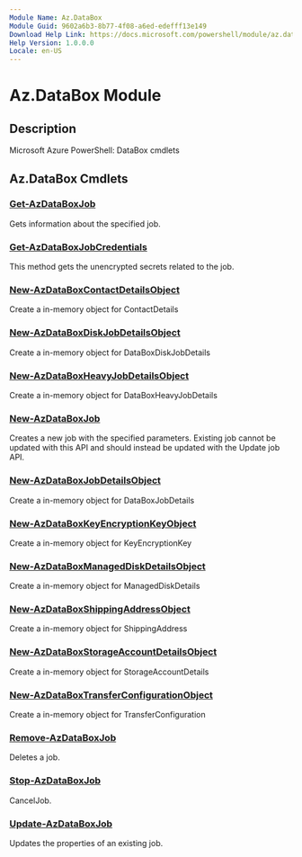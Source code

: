 ```yaml
---
Module Name: Az.DataBox
Module Guid: 9602a6b3-8b77-4f08-a6ed-edefff13e149
Download Help Link: https://docs.microsoft.com/powershell/module/az.databox
Help Version: 1.0.0.0
Locale: en-US
---
```


# Az.DataBox Module
## Description
Microsoft Azure PowerShell: DataBox cmdlets

## Az.DataBox Cmdlets
### [Get-AzDataBoxJob](Get-AzDataBoxJob.md)
Gets information about the specified job.

### [Get-AzDataBoxJobCredentials](Get-AzDataBoxJobCredentials.md)
This method gets the unencrypted secrets related to the job.

### [New-AzDataBoxContactDetailsObject](New-AzDataBoxContactDetailsObject.md)
Create a in-memory object for ContactDetails

### [New-AzDataBoxDiskJobDetailsObject](New-AzDataBoxDiskJobDetailsObject.md)
Create a in-memory object for DataBoxDiskJobDetails

### [New-AzDataBoxHeavyJobDetailsObject](New-AzDataBoxHeavyJobDetailsObject.md)
Create a in-memory object for DataBoxHeavyJobDetails

### [New-AzDataBoxJob](New-AzDataBoxJob.md)
Creates a new job with the specified parameters.
Existing job cannot be updated with this API and should instead be updated with the Update job API.

### [New-AzDataBoxJobDetailsObject](New-AzDataBoxJobDetailsObject.md)
Create a in-memory object for DataBoxJobDetails

### [New-AzDataBoxKeyEncryptionKeyObject](New-AzDataBoxKeyEncryptionKeyObject.md)
Create a in-memory object for KeyEncryptionKey

### [New-AzDataBoxManagedDiskDetailsObject](New-AzDataBoxManagedDiskDetailsObject.md)
Create a in-memory object for ManagedDiskDetails

### [New-AzDataBoxShippingAddressObject](New-AzDataBoxShippingAddressObject.md)
Create a in-memory object for ShippingAddress

### [New-AzDataBoxStorageAccountDetailsObject](New-AzDataBoxStorageAccountDetailsObject.md)
Create a in-memory object for StorageAccountDetails

### [New-AzDataBoxTransferConfigurationObject](New-AzDataBoxTransferConfigurationObject.md)
Create a in-memory object for TransferConfiguration

### [Remove-AzDataBoxJob](Remove-AzDataBoxJob.md)
Deletes a job.

### [Stop-AzDataBoxJob](Stop-AzDataBoxJob.md)
CancelJob.

### [Update-AzDataBoxJob](Update-AzDataBoxJob.md)
Updates the properties of an existing job.

